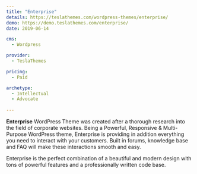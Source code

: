 ```yaml
---
title: "Enterprise"
details: https://teslathemes.com/wordpress-themes/enterprise/
demo: https://demo.teslathemes.com/enterprise/
date: 2019-06-14

cms: 
  - Wordpress

provider: 
  - TeslaThemes

pricing:
  - Paid

archetype:
  - Intellectual
  - Advocate
  
---
```


**Enterprise** WordPress Theme was created after a thorough research into the field of corporate websites. Being a  Powerful, Responsive & Multi-Purpose WordPress theme, Enterprise is providing in addition everything you need to interact with your customers. Built in forums, knowledge base and FAQ will make these interactions smooth and easy.

Enterprise is the perfect combination of a beautiful and modern design with tons of powerful features and a professionally written code base.
